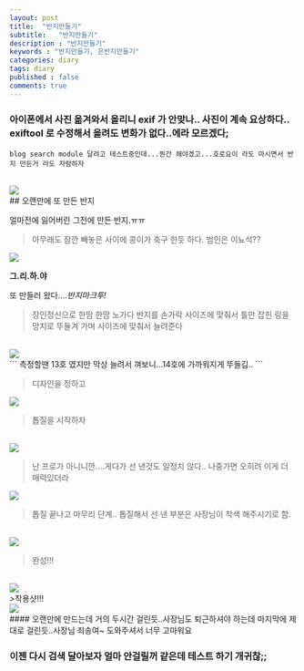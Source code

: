 ```yaml
---
layout: post
title:  "반지만들기"
subtitle:   "반지만들기"
description : "반지만들기"
keywords : "반지만들기, 은반지만들기"
categories: diary
tags: diary
published : false
comments: true
---
```

### 아이폰에서 사진 옮겨와서 올리니 exif 가 안맞나.. 사진이 계속 요상하다.. exiftool 로 수정해서 올려도 변화가 없다..에라 모르겠다;
~~~
blog search module 달려고 테스트중인데...뭔간 해야겠고...호로요이 라도 마시면서 반지 만든거 라도 자랑하자
~~~
<br>
<img src="https://bluehyun.github.io/assets/img/ring/santory.jpg" >
<br>
## 오랜만에 또 만든 반지


얼마전에 잃어버린 그전에 만든 반지.ㅠㅠ

> 아무래도 잠깐 빼놓은 사이에 콩이가 축구 한듯 하다.
범인은 이뇨석??

<img src="https://bluehyun.github.io/assets/img/ring/kong.jpg" >

**그.리.하.야**

또 만들러 왔다....*반지마크투!*

>장인정신으로 한땀 한땀 노가다
반지를 손가락 사이즈에 맞춰서 틀만 잡힌 링을 망치로 뚜둘겨 가며 사이즈에 맞춰서 늘려준다
<br>
<img src="https://bluehyun.github.io/assets/img/ring/1.jpg" >
<br>
```
측정할땐 13호 였지만 막상 늘려서 껴보니...14호에 가까워지게 뚜들김..
```

>디자인을 정하고

<img src="https://bluehyun.github.io/assets/img/ring/2.jpg">

>톱질을 시작하자

<br>
<img src="https://bluehyun.github.io/assets/img/ring/3.jpg" >
<br>

>난 프로가 아니니깐....게다가 선 낸것도 일정치 않다.. 나중가면 오히려 이게 더 매력있더라

<img src="https://bluehyun.github.io/assets/img/ring/4.jpg" >

>톱질 끝나고 마무리 단계.. 톱질해서 선 낸 부분은 사장님이 착색 해주시기로 함.

<br>
<img src="https://bluehyun.github.io/assets/img/ring/5.jpg" w>

<br>

>완성!!!

<br>
<img src="https://bluehyun.github.io/assets/img/ring/6.jpg" >
<br>
>착용샷!!!

<br>
<img src="https://bluehyun.github.io/assets/img/ring/7.jpg">
<br>
#### 오랜만에 만드는데 거의 두시간 걸린듯..사장님도 퇴근하셔야 하는데 마지막에 제대로 걸린듯..사장님 죄송여~ 도와주셔서 너무 고마워요


### 이젠 다시 검색 달아보자 얼마 안걸릴꺼 같은데 테스트 하기 개귀찮;;

